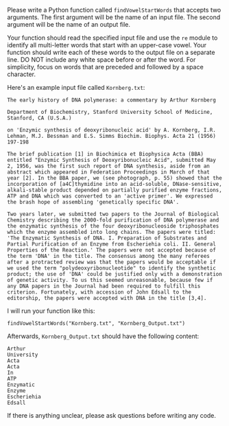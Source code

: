 Please write a Python function called `findVowelStartWords` that accepts two arguments. The first argument will be the name of an input file. The second argument will be the name of an output file.

Your function should read the specified input file and use the `re` module to identify all multi-letter words that start with an upper-case vowel. Your function should write each of these words to the output file on a separate line. DO NOT include any white space before or after the word. For simplicity, focus on words that are preceded and followed by a space character.

Here's an example input file called `Kornberg.txt`:

```
The early history of DNA polymerase: a commentary by Arthur Kornberg

Department of Biochemistry, Stanford University School of Medicine, Stanford, CA (U.S.A.)

on 'Enzymic synthesis of deoxyribonucleic acid' by A. Kornberg, I.R. Lehman, M.J. Bessman and E.S. Simms Biochim. Biophys. Acta 21 (1956) 197-198

The brief publication [1] in Biochimica et Biophysica Acta (BBA) entitled "Enzymic Synthesis of Deoxyribonucleic Acid", submitted May 2, 1956, was the first such report of DNA synthesis, aside from an abstract which appeared in Federation Proceedings in March of that year [2]. In the BBA paper, we (see photograph, p. 55) showed that the incorporation of [a4C]thymidine into an acid-soluble, DNase-sensitive, alkali-stable product depended on partially purified enzyme fractions, ATP and DNA which was converted to an 'active primer'. We expressed the brash hope of assembling 'genetically specific DNA'.

Two years later, we submitted two papers to the Journal of Biological Chemistry describing the 2000-fold purification of DNA polymerase and the enzymatic synthesis of the four deoxyribonucleoside triphosphates which the enzyme assembled into long chains. The papers were titled: 'The Enzymatic Synthesis of DNA. I. Preparation of Substrates and Partial Purification of an Enzyme from Escheriehia coli. II. General Properties of the Reaction.' The papers were not accepted because of the term 'DNA' in the title. The consensus among the many referees after a protracted review was that the papers would be acceptable if we used the term "polydeoxyribonucleotide" to identify the synthetic product; the use of 'DNA' could be justified only with a demonstration of genetic activity. To us this seemed unreasonable, because few if any DNA papers in the Journal had been required to fulfill this criterion. Fortunately, with accession of John Edsall to the editorship, the papers were accepted with DNA in the title [3,4].
```

I will run your function like this:

```
findVowelStartWords("Kornberg.txt", "Kornberg_Output.txt")
```

Afterwards, `Kornberg_Output.txt` should have the following content:

```
Arthur
University
Acta
Acta
In
ATP
Enzymatic
Enzyme
Escheriehia
Edsall
```

If there is anything unclear, please ask questions before writing any code.
